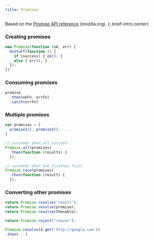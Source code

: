```yaml
---
title: Promises
---
```


Based on the [Promise API reference][promise] (mozilla.org).
{:.brief-intro.center}

[promise]: https://developer.mozilla.org/en-US/docs/Web/JavaScript/Reference/Global_Objects/Promise

### Creating promises

```js
new Promise(function (ok, err) {
  doStuff(function () {
    if (success) { ok(); }
    else { err(); }
  });
})
```

### Consuming promises

```js
promise
  .then(okFn, errFn)
  .catch(errFn)
```

### Multiple promises

```js
var promises = [
  promise1(), promise2(), ...
]

// succeeds when all succeed
Promise.all(promises)
  .then(function (results) {
  });

// succeeds when one finishes first
Promise.race(promises)
  .then(function (result) {
  });
```

### Converting other promises

```js
return Promise.resolve("result");
return Promise.resolve(promise);
return Promise.resolve(thenable);

return Promise.reject("reason");

Promise.resolve($.get('http://google.com'))
.then(...)
```
